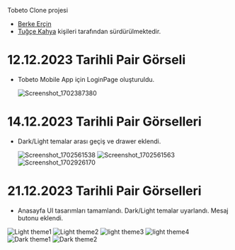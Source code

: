 Tobeto Clone projesi

- [Berke Erçin](https://github.com/berkeercin)
- [Tuğçe Kahya](https://www.github.com/kahyatugce)
  kişileri tarafından sürdürülmektedir.

# 12.12.2023 Tarihli Pair Görseli

- Tobeto Mobile App için LoginPage oluşturuldu.

  ![Screenshot_1702387380](https://github.com/berkeercin/tobetomobileapp/assets/66337552/59cafad1-09b8-4b26-9377-7a8f90a5408e)

# 14.12.2023 Tarihli Pair Görselleri

- Dark/Light temalar arası geçiş ve drawer eklendi.

  ![Screenshot_1702561538](https://github.com/berkeercin/tobetomobileapp/assets/66337552/f336cdc3-00aa-4d9d-8408-59d4d5c5545f) 
  ![Screenshot_1702561563](https://github.com/berkeercin/tobetomobileapp/assets/66337552/3c2e1934-ea14-47ce-ab59-29a4d73bf52f) 
  ![Screenshot_1702926170](https://github.com/berkeercin/tobetomobileapp/assets/90865303/79d512f1-b558-4ea4-9c89-25ae0bd68587)

# 21.12.2023 Tarihli Pair Görselleri

- Anasayfa UI tasarımları tamamlandı. Dark/Light temalar uyarlandı. Mesaj butonu eklendi.

![Light theme1](screenshot/Screenshot_1703779708.png) 
![Light theme2](screenshot/Screenshot_1703779730.png) 
![light theme3](screenshot/Screenshot_1703779716.png) 
![light theme4](screenshot/Screenshot_1703779721.png) 
![Dark theme1](screenshot/Screenshot_1703779756.png)
![Dark theme2](screenshot/Screenshot_1703779745.png) 